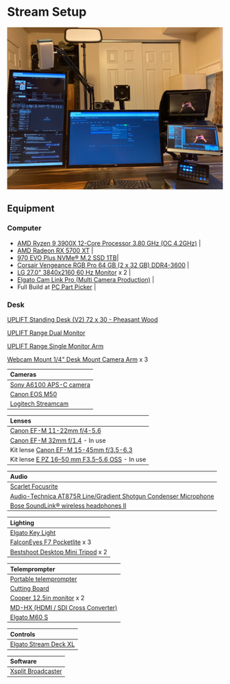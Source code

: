 # Stream Setup
![Stream Setup Picture](./img/setup.jpg)


## Equipment

### Computer
- [AMD Ryzen 9 3900X 12-Core Processor 3.80 GHz (OC 4.2GHz)](https://www.amd.com/en/products/cpu/amd-ryzen-9-3900x) |
- [AMD Radeon RX 5700 XT](https://www.amd.com/en/products/graphics/amd-radeon-rx-5700-xt) |
- [970 EVO Plus NVMe® M.2 SSD 1TB](https://www.samsung.com/us/computing/memory-storage/solid-state-drives/ssd-970-evo-plus-nvme-m-2-1-tb-mz-v7s1t0b-am/)|
- [Corsair Vengeance RGB Pro 64 GB (2 x 32 GB) DDR4-3600](https://www.corsair.com/us/en/Categories/Products/Memory/Vengeance-PRO-RGB-Black/p/CMW64GX4M2D3000C16) |
- [LG 27.0" 3840x2160 60 Hz Monitor](https://www.lg.com/us/monitors/lg-27UD58-B-4k-uhd-led-monitor?gclid=CjwKCAiAtdGNBhAmEiwAWxGcUo2IR5sVHlIPMTEPoXTwevUBt9UthLmgDUK_gfOmR8YDhyn1H70VRxoCILUQAvD_BwE&gclsrc=aw.ds) x 2 |
- [Elgato Cam Link Pro (Multi Camera Production)](https://www.elgato.com/en/cam-link-pro) |
- Full Build at [PC Part Picker](https://pcpartpicker.com/list/rcCzmk) |

### Desk 
[UPLIFT Standing Desk (V2) 72 x 30 - Pheasant Wood](https://www.upliftdesk.com/uplift-v2-standing-desk-v2-or-v2-commercial/)

[UPLIFT Range Dual Monitor](https://www.upliftdesk.com/range-dual-monitor-arm-uplift-desk/)

[UPLIFT Range Single Monitor Arm](https://www.upliftdesk.com/range-single-monitor-arm-uplift-desk/)

[Webcam Mount 1/4" Desk Mount Camera Arm]() x 3 


| Cameras |
| :-- |
|[Sony A6100 APS-C camera](https://www.sony.com/tz/electronics/interchangeable-lens-cameras/ilce-6100)|
|[Canon EOS M50](https://www.usa.canon.com/internet/portal/us/home/products/details/cameras/support-dslr/eos-50d/eos-50d) 
|[Logitech Streamcam](https://www.logitech.com/en-us/products/webcams/streamcam.960-001289.html?irclickid=2h%3AX6t2QjxyITbvyo0WQI33oUkBSogwlRRdGx00&utm_source=radius&utm_medium=affiliate&irgwc=1)|

| Lenses |
| :-- |
| [Canon EF-M 11-22mm f/4-5.6](https://www.usa.canon.com/internet/portal/us/home/products/details/lenses/ef/wide-angle/ef-m-11-22mm-f-4-5-6-is-stm/ef-m-11-22mm-f4-5-6-is-stm)|
| [Canon EF-M 32mm f/1.4](https://www.usa.canon.com/internet/portal/us/home/products/details/lenses/ef/standard-medium-telephoto/ef-m-32mm-f-1-4-stm) - In use |
|  Kit lense [Canon EF-M 15-45mm f/3.5-6.3](https://www.usa.canon.com/internet/portal/us/home/products/details/lenses/ef/standard-zoom/ef-m-15-45mm-is-stm) |
| Kit lense [E PZ 16–50 mm F3.5–5.6 OSS](https://electronics.sony.com/imaging/lenses/aps-c-e-mount/p/selp1650) - In use |


| Audio |
| :-- |
| [Scarlet Focusrite](https://focusrite.com/en/audio-interface/scarlett/scarlett-solo) |
|[Audio-Technica AT875R Line/Gradient Shotgun Condenser Microphone](https://www.audio-technica.com/en-gb/at875r)|
| [Bose SoundLink® wireless headphones II](https://www.bose.com/en_us/products/headphones/over_ear_headphones/soundlink-around-ear-wireless-headphones-ii.html#v=soundlink_ae_headphones_ii_black) | 


| Lighting |
| :-- |
| [Elgato Key Light](https://www.elgato.com/en/key-light)|
| [FalconEyes F7 Pocketlite](https://www.falconeyeshk.com/product-page/pockelite-f7) x 3 |
| [Bestshoot Desktop Mini Tripod]() x 2|

| Telemprompter|
| :-- |
| [Portable telemprompter]() |
| [Cutting Board]() |
| [Cooper 12.5in monitor](https://www.cocopar.net/details?product_id=59) x 2 |
| [MD-HX (HDMI / SDI Cross Converter)](https://decimator.com/Products/MiniConverters/MD-HX/MD-HX.html)|
| [Elgato M60 S](https://www.elgato.com/en/game-capture-hd60-s) |

| Controls |
| :-- |
| [Elgato Stream Deck XL](https://www.elgato.com/en/stream-deck-xl) |

| Software |
| :-- |
| [Xsplit Broadcaster](https://www.xsplit.com/broadcaster) |